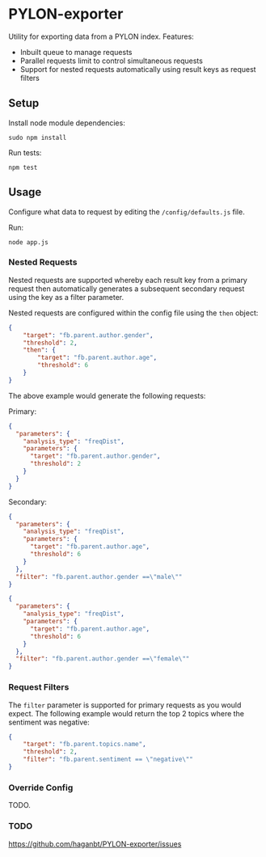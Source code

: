 # PYLON-exporter

Utility for exporting data from a PYLON index. Features:
 
 * Inbuilt queue to manage requests
 * Parallel requests limit to control simultaneous requests
 * Support for nested requests automatically using result keys as request filters 


## Setup

Install node module dependencies:

```sudo npm install```

Run tests:

```npm test```


## Usage

Configure what data to request by editing the ```/config/defaults.js``` file.

Run:

```node app.js```

### Nested Requests

Nested requests are supported whereby each result key from a primary request then automatically generates
a subsequent secondary request using the key as a filter parameter.

Nested requests are configured within the config file using the ```then``` object:

```json
{
    "target": "fb.parent.author.gender",
    "threshold": 2,
    "then": {
        "target": "fb.parent.author.age",
        "threshold": 6
    }
}
```

The above example would generate the following requests:

Primary:

```json
{
  "parameters": {
    "analysis_type": "freqDist",
    "parameters": {
      "target": "fb.parent.author.gender",
      "threshold": 2
    }
  }
}
```

Secondary:

```json
{
  "parameters": {
    "analysis_type": "freqDist",
    "parameters": {
      "target": "fb.parent.author.age",
      "threshold": 6
    }
  },
  "filter": "fb.parent.author.gender ==\"male\""
}

{
  "parameters": {
    "analysis_type": "freqDist",
    "parameters": {
      "target": "fb.parent.author.age",
      "threshold": 6
    }
  },
  "filter": "fb.parent.author.gender ==\"female\""
}
```

### Request Filters

The ```filter``` parameter is supported for primary requests as you would expect. The following example would return
the top 2 topics where the sentiment was negative:

```json
{
    "target": "fb.parent.topics.name",
    "threshold": 2,
    "filter": "fb.parent.sentiment == \"negative\""
}
```

### Override Config

TODO.

### TODO

https://github.com/haganbt/PYLON-exporter/issues
